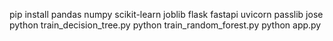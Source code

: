 pip install pandas numpy scikit-learn joblib flask fastapi uvicorn passlib jose
python train_decision_tree.py
python train_random_forest.py
python app.py
